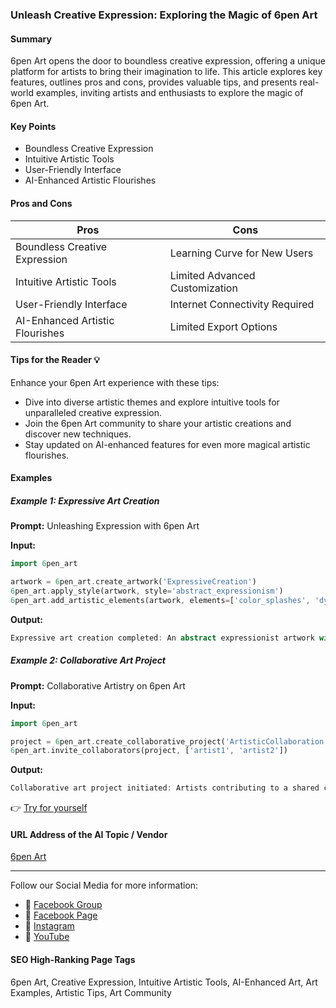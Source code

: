 ### Unleash Creative Expression: Exploring the Magic of 6pen Art

#### Summary
6pen Art opens the door to boundless creative expression, offering a unique platform for artists to bring their imagination to life. This article explores key features, outlines pros and cons, provides valuable tips, and presents real-world examples, inviting artists and enthusiasts to explore the magic of 6pen Art.

#### Key Points
- Boundless Creative Expression
- Intuitive Artistic Tools
- User-Friendly Interface
- AI-Enhanced Artistic Flourishes

#### Pros and Cons

| Pros                              | Cons                              |
|-----------------------------------|-----------------------------------|
| Boundless Creative Expression     | Learning Curve for New Users      |
| Intuitive Artistic Tools          | Limited Advanced Customization    |
| User-Friendly Interface           | Internet Connectivity Required   |
| AI-Enhanced Artistic Flourishes   | Limited Export Options            |

#### Tips for the Reader 💡
Enhance your 6pen Art experience with these tips:
- Dive into diverse artistic themes and explore intuitive tools for unparalleled creative expression.
- Join the 6pen Art community to share your artistic creations and discover new techniques.
- Stay updated on AI-enhanced features for even more magical artistic flourishes.

#### Examples

##### Example 1: Expressive Art Creation
**Prompt:** Unleashing Expression with 6pen Art

**Input:**
```dart
import 6pen_art

artwork = 6pen_art.create_artwork('ExpressiveCreation')
6pen_art.apply_style(artwork, style='abstract_expressionism')
6pen_art.add_artistic_elements(artwork, elements=['color_splashes', 'dynamic_lines'])
```

**Output:**
```dart
Expressive art creation completed: An abstract expressionist artwork with added color splashes and dynamic lines.
```

##### Example 2: Collaborative Art Project
**Prompt:** Collaborative Artistry on 6pen Art

**Input:**
```dart
import 6pen_art

project = 6pen_art.create_collaborative_project('ArtisticCollaboration')
6pen_art.invite_collaborators(project, ['artist1', 'artist2'])
```

**Output:**
```dart
Collaborative art project initiated: Artists contributing to a shared canvas of artistic collaboration.
```

👉 [Try for yourself](https://6pen.art/)

#### URL Address of the AI Topic / Vendor
[6pen Art](https://6pen.art/)

---

Follow our Social Media for more information:

- 📘 [Facebook Group](https://www.facebook.com/groups/trionxai)
- 📄 [Facebook Page](https://www.facebook.com/ai.trionxai)
- 📸 [Instagram](https://www.instagram.com/trionxai/)
- 🎥 [YouTube](https://www.youtube.com/@robotdocs/)

#### SEO High-Ranking Page Tags
6pen Art, Creative Expression, Intuitive Artistic Tools, AI-Enhanced Art, Art Examples, Artistic Tips, Art Community